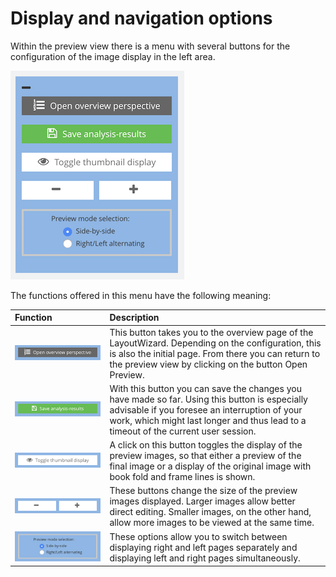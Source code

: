 # Display and navigation options

Within the preview view there is a menu with several buttons for the configuration of the image display in the left area.

![Menu for display and navigation options](../../../../.gitbook/assets/intranda_step_crop_17.png)

The functions offered in this menu have the following meaning:

| Function | Description |
| :--- | :--- |
| ![](../../../../.gitbook/assets/intranda_step_crop_23.png) | This button takes you to the overview page of the LayoutWizard. Depending on the configuration, this is also the initial page. From there you can return to the preview view by clicking on the button Open Preview. |
| ![](../../../../.gitbook/assets/intranda_step_crop_22.png) | With this button you can save the changes you have made so far. Using this button is especially advisable if you foresee an interruption of your work, which might last longer and thus lead to a timeout of the current user session. |
| ![](../../../../.gitbook/assets/intranda_step_crop_21.png) | A click on this button toggles the display of the preview images, so that either a preview of the final image or a display of the original image with book fold and frame lines is shown. |
| ![](../../../../.gitbook/assets/intranda_step_crop_20.png) | These buttons change the size of the preview images displayed. Larger images allow better direct editing. Smaller images, on the other hand, allow more images to be viewed at the same time. |
| ![](../../../../.gitbook/assets/intranda_step_crop_19.png) | These options allow you to switch between displaying right and left pages separately and displaying left and right pages simultaneously. |


